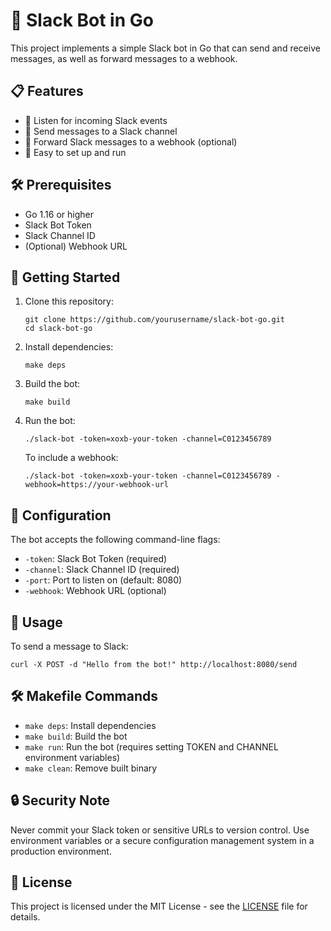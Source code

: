 # 🤖 Slack Bot in Go

This project implements a simple Slack bot in Go that can send and receive messages, as well as forward messages to a webhook.

## 📋 Features

- 📡 Listen for incoming Slack events
- 💬 Send messages to a Slack channel
- 🔄 Forward Slack messages to a webhook (optional)
- 🚀 Easy to set up and run

## 🛠️ Prerequisites

- Go 1.16 or higher
- Slack Bot Token
- Slack Channel ID
- (Optional) Webhook URL

## 🚀 Getting Started

1. Clone this repository:

   ```
   git clone https://github.com/yourusername/slack-bot-go.git
   cd slack-bot-go
   ```

2. Install dependencies:

   ```
   make deps
   ```

3. Build the bot:

   ```
   make build
   ```

4. Run the bot:

   ```
   ./slack-bot -token=xoxb-your-token -channel=C0123456789
   ```

   To include a webhook:

   ```
   ./slack-bot -token=xoxb-your-token -channel=C0123456789 -webhook=https://your-webhook-url
   ```

## 🔧 Configuration

The bot accepts the following command-line flags:

- `-token`: Slack Bot Token (required)
- `-channel`: Slack Channel ID (required)
- `-port`: Port to listen on (default: 8080)
- `-webhook`: Webhook URL (optional)

## 📝 Usage

To send a message to Slack:

```
curl -X POST -d "Hello from the bot!" http://localhost:8080/send
```

## 🛠️ Makefile Commands

- `make deps`: Install dependencies
- `make build`: Build the bot
- `make run`: Run the bot (requires setting TOKEN and CHANNEL environment variables)
- `make clean`: Remove built binary

## 🔒 Security Note

Never commit your Slack token or sensitive URLs to version control. Use environment variables or a secure configuration management system in a production environment.

## 📜 License

This project is licensed under the MIT License - see the [LICENSE](LICENSE) file for details.

